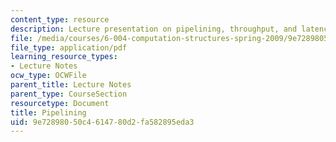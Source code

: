 ```yaml
---
content_type: resource
description: Lecture presentation on pipelining, throughput, and latency.
file: /media/courses/6-004-computation-structures-spring-2009/9e72898050c4614780d2fa582895eda3_MIT6_004s09_lec08.pdf
file_type: application/pdf
learning_resource_types:
- Lecture Notes
ocw_type: OCWFile
parent_title: Lecture Notes
parent_type: CourseSection
resourcetype: Document
title: Pipelining
uid: 9e728980-50c4-6147-80d2-fa582895eda3
---
```

